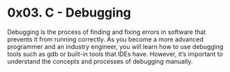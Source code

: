 # 0x03. C - Debugging
Debugging is the process of finding and fixing errors in software that prevents it from running correctly. 
As you become a more advanced programmer and an industry engineer, you will learn how to use debugging tools 
such as gdb or built-in tools that IDEs have. However, it’s important to understand the concepts and processes of debugging manually.

